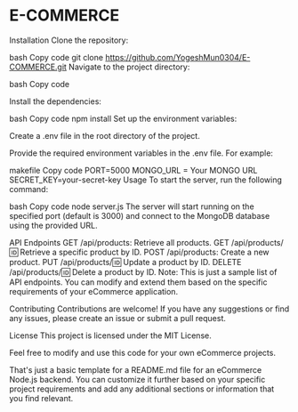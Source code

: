 # E-COMMERCE
Installation
Clone the repository:

bash
Copy code
git clone https://github.com/YogeshMun0304/E-COMMERCE.git
Navigate to the project directory:

bash
Copy code

Install the dependencies:

bash
Copy code
npm install
Set up the environment variables:

Create a .env file in the root directory of the project.

Provide the required environment variables in the .env file. For example:

makefile
Copy code
PORT=5000
MONGO_URL = Your MONGO URL
SECRET_KEY=your-secret-key
Usage
To start the server, run the following command:

bash
Copy code
node server.js
The server will start running on the specified port (default is 3000) and connect to the MongoDB database using the provided URL.

API Endpoints
GET /api/products: Retrieve all products.
GET /api/products/:id: Retrieve a specific product by ID.
POST /api/products: Create a new product.
PUT /api/products/:id: Update a product by ID.
DELETE /api/products/:id: Delete a product by ID.
Note: This is just a sample list of API endpoints. You can modify and extend them based on the specific requirements of your eCommerce application.

Contributing
Contributions are welcome! If you have any suggestions or find any issues, please create an issue or submit a pull request.

License
This project is licensed under the MIT License.

Feel free to modify and use this code for your own eCommerce projects.

That's just a basic template for a README.md file for an eCommerce Node.js backend. You can customize it further based on your specific project requirements and add any additional sections or information that you find relevant.
